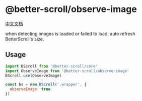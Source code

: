 # @better-scroll/observe-image

[中文文档](https://github.com/ustbhuangyi/better-scroll/blob/master/packages/observe-image/README_zh-CN.md)

when detecting images is loaded or failed to load, auto refresh BetterScroll's size.


## Usage

```js
import BScroll from '@better-scroll/core'
import ObserveImage from '@better-scroll/observe-image'
BScroll.use(ObserveImage)

const bs = new BScroll('.wrapper', {
  observeImage: true
})
```
